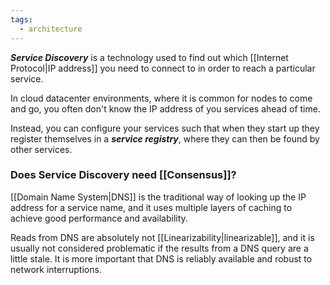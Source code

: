 ```yaml
---
tags:
  - architecture
---
```

***Service Discovery*** is a technology used to find out which [[Internet Protocol|IP address]] you need to connect to in order to reach a particular service. 

In cloud datacenter environments, where it is common for nodes to come and go, you often don't know the IP address of you services ahead of time.

Instead, you can configure your services such that when they start up they register themselves in a ***service registry***, where they can then be found by other services.

### Does Service Discovery need [[Consensus]]?
[[Domain Name System|DNS]] is the traditional way of looking up the IP address for a service name, and it uses multiple layers of caching to achieve good performance and availability. 

Reads from DNS are absolutely not [[Linearizability|linearizable]], and it is usually not considered problematic if the results from a DNS query are a little stale. It is more important that DNS is reliably available and robust to network interruptions.